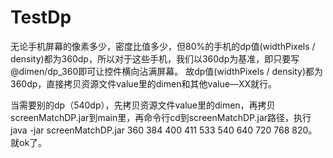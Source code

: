 # TestDp

无论手机屏幕的像素多少，密度比值多少，但80%的手机的dp值(widthPixels / density)都为360dp，所以对于这些手机，我们以360dp为基准，即只要写@dimen/dp_360即可让控件横向沾满屏幕。
故dp值(widthPixels / density)都为360dp，直接拷贝资源文件value里的dimen和其他value—XX就行。

当需要别的dp（540dp），先拷贝资源文件value里的dimen，再拷贝screenMatchDP.jar到main里，再命令行cd到screenMatchDP.jar路径，执行java -jar screenMatchDP.jar 360 384 400 411 533 540 640 720 768 820。就ok了。
